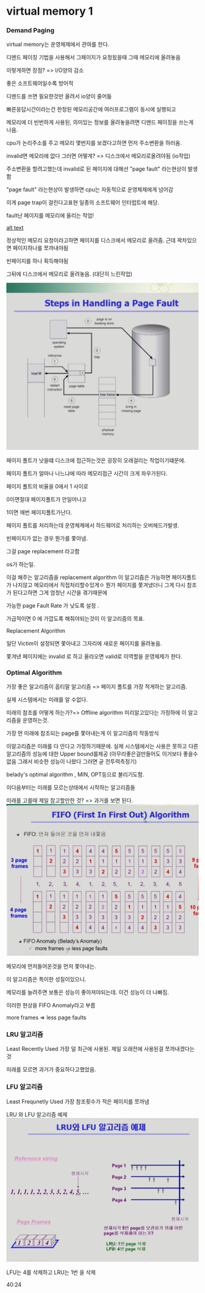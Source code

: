 # virtual memory 1

### Demand Paging

virtual memory는 운영체제에서 관여를 한다.

디멘드 페이징 기법을 사용해서 그페이지가 요청됬을때 그때 메모리에 올려놓음

이렇게하면 장점? => I/O양의 감소

좋은 소프트웨어일수록 방어적

디멘드를 쓰면 필요한것만 올려서 io양이 줄어듦

빠른응답시간이라는건 한정된 메모리공간에 여러프로그램이 동시에 실행되고

메모리에 더 빈번하게 사용된, 의미있는 정보를 올려놓을려면 디멘드 페이징을 쓰는게 나음.

cpu가 논리주소를 주고 메모리 몇번지를 보겠다고하면 먼저 주소변환을 하러옴.

invalid면 메모리에 없다 그러면 어떻게? => 디스크에서 메모리로올려야됨 (io작업)

주소변환을 할려고했는데 invalid로 된 페이지에 대해선 "page fault" 라는현상이 발생함

"page fault" 라는현상이 발생하면 cpu는 자동적으로 운영체제에게 넘어감

이게 page trap이 걸린다고표현 일종의 소프트웨어 인터럽트에 해당.

fault난 페이지를 메모리에 올리는 작업!

[alt text](image-79.png)

정상적인 메모리 요청이라고하면 페이지를 디스크에서 메모리로 올려줌. 근데 꽉차있으면 페이지하나를 쪼까내야됨

빈페이지를 하나 획득해야됨

그뒤에 디스크에서 메모리로 올려놓음. (대단히 느린작업)

![alt text](image-80.png)

페이지 폴트가 낫을떄 디스크에 접근하는것은 굉장히 오래걸리는 작업이기떄문에.

페이지 폴트가 얼마나 나느냐에 따라 메모리접근 시간이 크게 좌우가된다.

페이지 폴트의 비율을 0에서 1 사이로

0이면절대 페이지폴트가 안일어나고

1이면 매번 페이지폴트가난다.

페이지 폴트를 처리하는데 운영체제에서 하드웨어로 처리하는 오버헤드가발생.

빈페이지가 없는 경우 뭔가를 쫓아냄.

그걸 page replacement 라고함

os가 하는일.

이걸 해주는 알고리즘을 replacement algorithm
이 알고리즘은 가능하면 페이지폴트가 나지않고 메모리에서 직접처리할수있게ㅇ
뭔가 페이지를 쫓겨냈더니 그게 다시 참조가 된다고하면 그게 엄청난 시간을 겪기때문에

가능한 page Fault Rate 가 낮도록 설정 .

가급적이면 0 에 가깝도록 해줘야되는것이 이 알고리즘의 목표.

Replacement Algorithm

일단 Victim이 설정되면 쫓아내고 그자리에 새로운 페이지를 올려놓음.

쫓겨낸 페이지에는 invalid 로 하고 올라오면 valid로 이역할을 운영체제가 한다.

### Optimal Algorithm

가장 좋은 알고리즘이 옵티말 알고리즘 => 페이지 폴트를 가장 적게하는 알고리즘.

실제 시스템에서는 미래를 알 수없다.

미래의 참조를 어떻게 하는가?=> Offline algorithm
미리알고있다는 가정하에 이 알고리즘을 운영하는것.

가장 먼 미래에 참조되는 page를 쫓아내는게 이 알고리즘의 작동방식

이알고리즘은 미래를 다 안다고 가정하기때문에.
실제 시스템에서는 사용은 못하고 다른 알고리즘의 성능에 대한 Upper bound를제공 (아무리좋은걸만들어도 이거보다 좋을수없음 그래서 비슷한 성능이 나왔다 그러면 굳 전투력측정기)

belady's optimal algorithm , MIN, OPT등으로 불리기도함.

이다음부터는 미래를 모르는상태에서 시작하는 알고리즘들

미래를 고를때 제일 참고할만한 것? => 과거를 보면 된다.
![alt text](image-81.png)

메모리에 먼저들어온것을 먼저 쫓아내는.

이 알고리즘은 특이한 성질이있으니.

메모리를 늘려주면 보통은 성능이 좋아져야되는데. 이건 성능이 더 나빠짐.

이러한 현상을 FIFO Anomaly라고 부름

more frames => less page faults

### LRU 알고리즘

Least Recently Used
가장 덜 최근에 사용된. 제일 오래전에 사용된걸 쪼까내겠다는것

미래를 모르면 과거가 중요하다고했었음.

### LFU 알고리즘

Least Frequnetly Used
가장 참조횟수가 적은 페이지를 쪼까냄

LRU 와 LFU 알고리즘 예제
![alt text](image-82.png)

LFU는 4를 삭제하고 LRU는 1번 을 삭제

40:24
